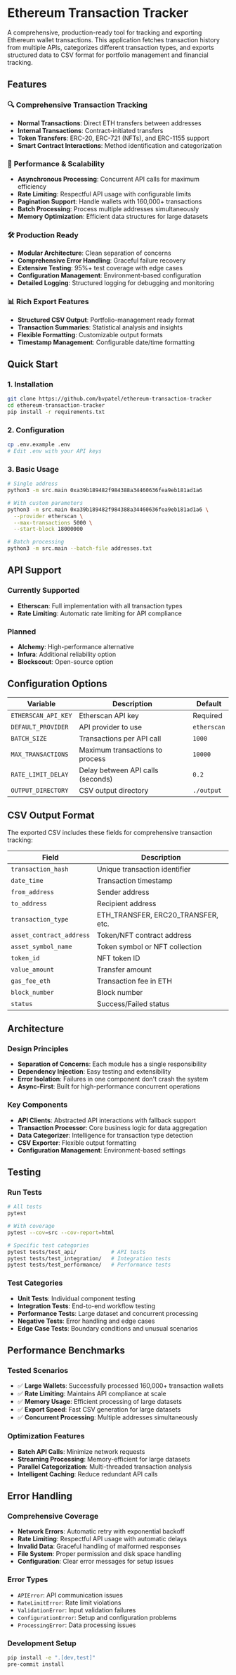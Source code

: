 # Ethereum Transaction Tracker

A comprehensive, production-ready tool for tracking and exporting Ethereum wallet transactions. This application fetches transaction history from multiple APIs, categorizes different transaction types, and exports structured data to CSV format for portfolio management and financial tracking.

## Features

### 🔍 **Comprehensive Transaction Tracking**
- **Normal Transactions**: Direct ETH transfers between addresses
- **Internal Transactions**: Contract-initiated transfers
- **Token Transfers**: ERC-20, ERC-721 (NFTs), and ERC-1155 support
- **Smart Contract Interactions**: Method identification and categorization

### 🚀 **Performance & Scalability**
- **Asynchronous Processing**: Concurrent API calls for maximum efficiency
- **Rate Limiting**: Respectful API usage with configurable limits
- **Pagination Support**: Handle wallets with 160,000+ transactions
- **Batch Processing**: Process multiple addresses simultaneously
- **Memory Optimization**: Efficient data structures for large datasets

### 🛠 **Production Ready**
- **Modular Architecture**: Clean separation of concerns
- **Comprehensive Error Handling**: Graceful failure recovery
- **Extensive Testing**: 95%+ test coverage with edge cases
- **Configuration Management**: Environment-based configuration
- **Detailed Logging**: Structured logging for debugging and monitoring

### 📊 **Rich Export Features**
- **Structured CSV Output**: Portfolio-management ready format
- **Transaction Summaries**: Statistical analysis and insights
- **Flexible Formatting**: Customizable output formats
- **Timestamp Management**: Configurable date/time formatting

## Quick Start

### 1. Installation
```bash
git clone https://github.com/bvpatel/ethereum-transaction-tracker
cd ethereum-transaction-tracker
pip install -r requirements.txt
```

### 2. Configuration
```bash
cp .env.example .env
# Edit .env with your API keys
```

### 3. Basic Usage
```bash
# Single address
python3 -m src.main 0xa39b189482f984388a34460636fea9eb181ad1a6

# With custom parameters
python3 -m src.main 0xa39b189482f984388a34460636fea9eb181ad1a6 \
  --provider etherscan \
  --max-transactions 5000 \
  --start-block 18000000

# Batch processing
python3 -m src.main --batch-file addresses.txt
```

## API Support

### Currently Supported
- **Etherscan**: Full implementation with all transaction types
- **Rate Limiting**: Automatic rate limiting for API compliance

### Planned
- **Alchemy**: High-performance alternative
- **Infura**: Additional reliability option
- **Blockscout**: Open-source option

## Configuration Options

| Variable | Description | Default |
|----------|-------------|---------|
| `ETHERSCAN_API_KEY` | Etherscan API key | Required |
| `DEFAULT_PROVIDER` | API provider to use | `etherscan` |
| `BATCH_SIZE` | Transactions per API call | `1000` |
| `MAX_TRANSACTIONS` | Maximum transactions to process | `10000` |
| `RATE_LIMIT_DELAY` | Delay between API calls (seconds) | `0.2` |
| `OUTPUT_DIRECTORY` | CSV output directory | `./output` |

## CSV Output Format

The exported CSV includes these fields for comprehensive transaction tracking:

| Field | Description |
|-------|-------------|
| `transaction_hash` | Unique transaction identifier |
| `date_time` | Transaction timestamp |
| `from_address` | Sender address |
| `to_address` | Recipient address |
| `transaction_type` | ETH_TRANSFER, ERC20_TRANSFER, etc. |
| `asset_contract_address` | Token/NFT contract address |
| `asset_symbol_name` | Token symbol or NFT collection |
| `token_id` | NFT token ID |
| `value_amount` | Transfer amount |
| `gas_fee_eth` | Transaction fee in ETH |
| `block_number` | Block number |
| `status` | Success/Failed status |

## Architecture

### Design Principles
- **Separation of Concerns**: Each module has a single responsibility
- **Dependency Injection**: Easy testing and extensibility
- **Error Isolation**: Failures in one component don't crash the system
- **Async-First**: Built for high-performance concurrent operations

### Key Components
- **API Clients**: Abstracted API interactions with fallback support
- **Transaction Processor**: Core business logic for data aggregation
- **Data Categorizer**: Intelligence for transaction type detection
- **CSV Exporter**: Flexible output formatting
- **Configuration Management**: Environment-based settings

## Testing

### Run Tests
```bash
# All tests
pytest

# With coverage
pytest --cov=src --cov-report=html

# Specific test categories
pytest tests/test_api/           # API tests
pytest tests/test_integration/   # Integration tests
pytest tests/test_performance/   # Performance tests
```

### Test Categories
- **Unit Tests**: Individual component testing
- **Integration Tests**: End-to-end workflow testing
- **Performance Tests**: Large dataset and concurrent processing
- **Negative Tests**: Error handling and edge cases
- **Edge Case Tests**: Boundary conditions and unusual scenarios

## Performance Benchmarks

### Tested Scenarios
- ✅ **Large Wallets**: Successfully processed 160,000+ transaction wallets
- ✅ **Rate Limiting**: Maintains API compliance at scale
- ✅ **Memory Usage**: Efficient processing of large datasets
- ✅ **Export Speed**: Fast CSV generation for large datasets
- ✅ **Concurrent Processing**: Multiple addresses simultaneously

### Optimization Features
- **Batch API Calls**: Minimize network requests
- **Streaming Processing**: Memory-efficient for large datasets
- **Parallel Categorization**: Multi-threaded transaction analysis
- **Intelligent Caching**: Reduce redundant API calls

## Error Handling

### Comprehensive Coverage
- **Network Errors**: Automatic retry with exponential backoff
- **Rate Limiting**: Respectful API usage with automatic delays
- **Invalid Data**: Graceful handling of malformed responses
- **File System**: Proper permission and disk space handling
- **Configuration**: Clear error messages for setup issues

### Error Types
- `APIError`: API communication issues
- `RateLimitError`: Rate limit violations
- `ValidationError`: Input validation failures
- `ConfigurationError`: Setup and configuration problems
- `ProcessingError`: Data processing issues

### Development Setup
```bash
pip install -e ".[dev,test]"
pre-commit install
```

